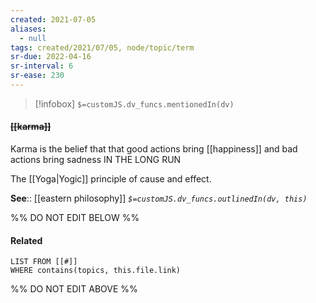 ```yaml
---
created: 2021-07-05
aliases:
  - null
tags: created/2021/07/05, node/topic/term
sr-due: 2022-04-16
sr-interval: 6
sr-ease: 230
---
```

> [!infobox]
`$=customJS.dv_funcs.mentionedIn(dv)`

#### <s class="topic-title">[[karma]]</s>

Karma is the belief that that good actions bring [[happiness]] and bad actions bring sadness IN THE LONG RUN

The [[Yoga|Yogic]] principle of cause and effect.

**See**:: [[eastern philosophy]]
*`$=customJS.dv_funcs.outlinedIn(dv, this)`*

%% DO NOT EDIT BELOW %%

#### Related 

```dataview
LIST FROM [[#]]
WHERE contains(topics, this.file.link)
```
%% DO NOT EDIT ABOVE %%
